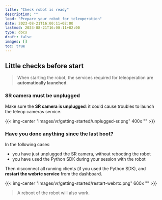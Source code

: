 ```yaml
---
title: "Check robot is ready"
description: ""
lead: "Prepare your robot for teleoperation"
date: 2023-08-21T16:00:11+02:00
lastmod: 2023-08-21T16:00:11+02:00
type: docs
draft: false
images: []
toc: true
---
```


## Little checks before start

> When starting the robot, the services required for teleoperation are **automatically launched**.  

### SR camera must be unplugged

Make sure the **SR camera is unplugged**: it could cause troubles to launch the teleop cameras service.

{{< img-center "images/vr/getting-started/unplugged-sr.png" 400x "" >}}

### Have you done anything since the last boot?

In the following cases:
- you have just unplugged the SR camera, without rebooting the robot
- you have used the Python SDK during your session with the robot

Then disconnect all running clients (if you used the Python SDK), and **restart the webrtc service** from the dashboard.  

{{< img-center "images/vr/getting-started/restart-webrtc.png" 600x "" >}}

> A reboot of the robot will also work.